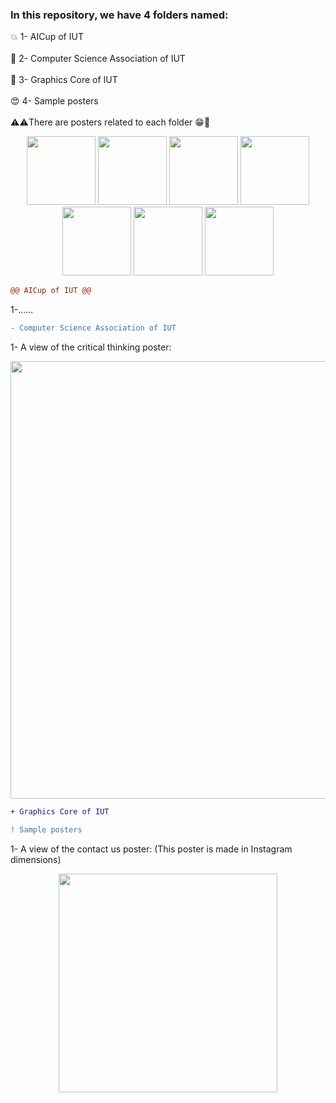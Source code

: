 ### In this repository, we have 4 folders named:
:collision: 1- AICup of IUT
<br><br>
:dizzy: 2- Computer Science Association of IUT
<br><br>
:milky_way: 3- Graphics Core of IUT
<br><br>
:heart_eyes: 4- Sample posters
<br><br>
:warning::warning:There are posters related to each folder :grin::dancer:
<div align="center">
<img width=110px length=50px src="https://s6.uupload.ir/files/800_jhd9.jpg"> <img width=110px length=50px src="https://s6.uupload.ir/files/800_jhd9.jpg">
<img width=110px length=50px src="https://s6.uupload.ir/files/800_jhd9.jpg"> <img width=110px length=50px src="https://s6.uupload.ir/files/800_jhd9.jpg">
<img width=110px length=50px src="https://s6.uupload.ir/files/800_jhd9.jpg"> <img width=110px length=50px src="https://s6.uupload.ir/files/800_jhd9.jpg">
<img width=110px length=50px src="https://s6.uupload.ir/files/800_jhd9.jpg">
</div>

```diff
@@ AICup of IUT @@
```
1-......
```diff
- Computer Science Association of IUT
```
1- A view of the critical thinking poster:
<div align="center">
<img width=700px src="https://s6.uupload.ir/files/critical_thinking_iyg4.jpg">
</div>

```diff
+ Graphics Core of IUT
```
```diff
! Sample posters
```
1- A view of the contact us poster: (This poster is made in Instagram dimensions)
<div align="center">
<img width=350px src="https://s6.uupload.ir/files/contact_us_gx32.jpg">
</div>
